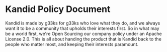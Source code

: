 # Kandid Policy Document

Kandid is made by g33ks for g33ks who love what they do, and we always want it to be a community that upholds their interests first. So in what may be a world first, we're Open Sourcing our company policy under an Apache License 2.0. This is all about handing the product that is Kandid back to the people who matter most, and keeping their interests paramount. 
